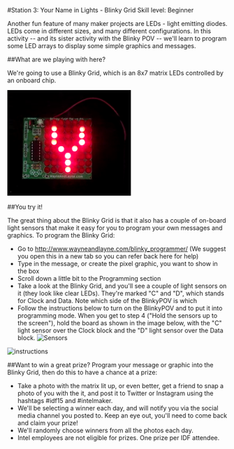 #Station 3: Your Name in Lights - Blinky Grid
Skill level: Beginner

Another fun feature of many maker projects are LEDs - light emitting diodes. LEDs come in different sizes, and many different configurations. In this activity -- and its sister activity with the Blinky POV -- we'll learn to program some LED arrays to display some simple graphics and messages.

##What are we playing with here?

We're going to use a Blinky Grid, which is an 8x7 matrix LEDs controlled by an onboard chip.

![Blinky Grid](blinkygrid.png)

##You try it!

The great thing about the Blinky Grid is that it also has a couple of on-board light sensors that make it easy for you to program your own messages and graphics. To program the Blinky Grid:
- Go to http://www.wayneandlayne.com/blinky_programmer/ (We suggest you open this in a new tab so you can refer back here for help)
- Type in the message, or create the pixel graphic, you want to show in the box
- Scroll down a little bit to the Programming section
- Take a look at the Blinky Grid, and you'll see a couple of light sensors on it (they look like clear LEDs). They're marked "C" and "D", which stands for Clock and Data. Note which side of the BlinkyPOV is which
- Follow the instructions below to turn on the BlinkyPOV and to put it into programming mode. When you get to step 4 ("Hold the sensors up to the screen"), hold the board as shown in the image below, with the "C" light sensor over the Clock block and the "D" light sensor over the Data block.
![Sensors](gridsensors.jpg)

![instructions](http://www.wayneandlayne.com/files/blinky/images/programming_animated_gif/blinky_programming.gif)

##Want to win a great prize?
Program your message or graphic into the Blinky Grid, then do this to have a chance at a prize:
- Take a photo with the matrix lit up, or even better, get a friend to snap a photo of you with the it, and post it to Twitter or Instagram using the hashtags #idf15 and #intelmaker.
- We'll be selecting a winner each day, and will notify you via the social media channel you posted to. Keep an eye out, you'll need to come back and claim your prize!
- We'll randomly choose winners from all the photos each day.
- Intel employees are not eligible for prizes.  One prize per IDF attendee. 
